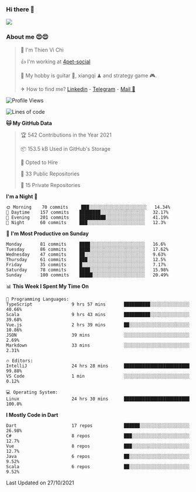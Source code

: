 ### Hi there 👋
![](https://media1.tenor.com/images/9aa4aee77151757a310fcdb4b8fd2a0a/tenor.gif?itemid=12671405)

### About me 😍😍

> 🙎 I'm Thien Vi Chi
> 
> 👍 I'm working at [4pet-social](https://github.com/4pet-social)
>
> 🥞 My hobby is guitar 🎸, xiangqi ♟ and strategy game 🎮.
> 
> ✈ How to find me? [Linkedin](https://www.linkedin.com/in/tvc12/) - [Telegram](https://t.me/yeutham212) - [Mail 📧](mailto:meomeocf98@gmail.com)
> 

<!--START_SECTION:waka-->
![Profile Views](http://img.shields.io/badge/Profile%20Views-7-blue)

![Lines of code](https://img.shields.io/badge/From%20Hello%20World%20I%27ve%20Written-745887%20lines%20of%20code-blue)

**🐱 My GitHub Data** 

> 🏆 542 Contributions in the Year 2021
 > 
> 📦 153.5 kB Used in GitHub's Storage 
 > 
> 💼 Opted to Hire
 > 
> 📜 33 Public Repositories 
 > 
> 🔑 15 Private Repositories  
 > 
**I'm a Night 🦉** 

```text
🌞 Morning    70 commits     ███░░░░░░░░░░░░░░░░░░░░░░   14.34% 
🌆 Daytime    157 commits    ████████░░░░░░░░░░░░░░░░░   32.17% 
🌃 Evening    201 commits    ██████████░░░░░░░░░░░░░░░   41.19% 
🌙 Night      60 commits     ███░░░░░░░░░░░░░░░░░░░░░░   12.3%

```
📅 **I'm Most Productive on Sunday** 

```text
Monday       81 commits     ████░░░░░░░░░░░░░░░░░░░░░   16.6% 
Tuesday      86 commits     ████░░░░░░░░░░░░░░░░░░░░░   17.62% 
Wednesday    47 commits     ██░░░░░░░░░░░░░░░░░░░░░░░   9.63% 
Thursday     61 commits     ███░░░░░░░░░░░░░░░░░░░░░░   12.5% 
Friday       35 commits     █░░░░░░░░░░░░░░░░░░░░░░░░   7.17% 
Saturday     78 commits     ████░░░░░░░░░░░░░░░░░░░░░   15.98% 
Sunday       100 commits    █████░░░░░░░░░░░░░░░░░░░░   20.49%

```


📊 **This Week I Spent My Time On** 

```text
💬 Programming Languages: 
TypeScript               9 hrs 57 mins       ██████████░░░░░░░░░░░░░░░   40.66% 
Scala                    9 hrs 43 mins       ██████████░░░░░░░░░░░░░░░   39.68% 
Vue.js                   2 hrs 39 mins       ██░░░░░░░░░░░░░░░░░░░░░░░   10.86% 
JSON                     39 mins             ░░░░░░░░░░░░░░░░░░░░░░░░░   2.69% 
Markdown                 33 mins             ░░░░░░░░░░░░░░░░░░░░░░░░░   2.31%

🔥 Editors: 
IntelliJ                 24 hrs 28 mins      █████████████████████████   99.88% 
VS Code                  1 min               ░░░░░░░░░░░░░░░░░░░░░░░░░   0.12%

💻 Operating System: 
Linux                    24 hrs 30 mins      █████████████████████████   100.0%

```

**I Mostly Code in Dart** 

```text
Dart                     17 repos            ██████░░░░░░░░░░░░░░░░░░░   26.98% 
C#                       8 repos             ███░░░░░░░░░░░░░░░░░░░░░░   12.7% 
Vue                      8 repos             ███░░░░░░░░░░░░░░░░░░░░░░   12.7% 
Java                     6 repos             ██░░░░░░░░░░░░░░░░░░░░░░░   9.52% 
Scala                    6 repos             ██░░░░░░░░░░░░░░░░░░░░░░░   9.52%

```



 Last Updated on 27/10/2021
<!--END_SECTION:waka-->